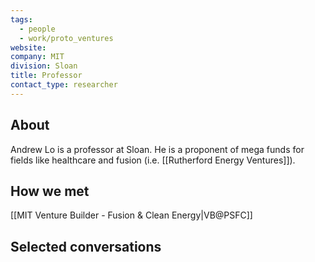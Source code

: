 ```yaml
---
tags:
  - people
  - work/proto_ventures
website: 
company: MIT
division: Sloan
title: Professor
contact_type: researcher
---
```

## About
Andrew Lo is a professor at Sloan. He is a proponent of mega funds for fields like healthcare and fusion (i.e. [[Rutherford Energy Ventures]]).

## How we met
[[MIT Venture Builder - Fusion & Clean Energy|VB@PSFC]]

## Selected conversations

